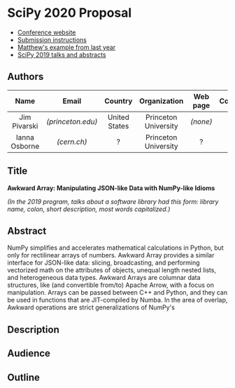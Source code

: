 # SciPy 2020 Proposal

   * [Conference website](https://www.scipy2020.scipy.org/)
   * [Submission instructions](https://www.scipy2020.scipy.org/talk-poster-presentations)
   * [Matthew's example from last year](https://github.com/matthewfeickert/SciPy2019-Proposal#readme)
   * [SciPy 2019 talks and abstracts](https://www.youtube.com/playlist?list=PLYx7XA2nY5GcDQblpQ_M1V3PQPoLWiDAC)

## Authors

| Name | Email | Country | Organization | Web page | Corresponding? |
|:-:|:-:|:-:|:-:|:-:|:-:|
| Jim Pivarski | _(princeton.edu)_ | United States | Princeton University | _(none)_ | **yes** |
| Ianna Osborne | _(cern.ch)_ | ? | Princeton University | ? | |

## Title

**Awkward Array: Manipulating JSON-like Data with NumPy-like Idioms**

_(In the 2019 program, talks about a software library had this form: library name, colon, short description, most words capitalized.)_

## Abstract

NumPy simplifies and accelerates mathematical calculations in Python, but only for rectilinear arrays of numbers. Awkward Array provides a similar interface for JSON-like data: slicing, broadcasting, and performing vectorized math on the attributes of objects, unequal length nested lists, and heterogeneous data types. Awkward Arrays are columnar data structures, like (and convertible from/to) Apache Arrow, with a focus on manipulation. Arrays can be passed between C++ and Python, and they can be used in functions that are JIT-compiled by Numba. In the area of overlap, Awkward operations are strict generalizations of NumPy's

## Description

## Audience

## Outline

